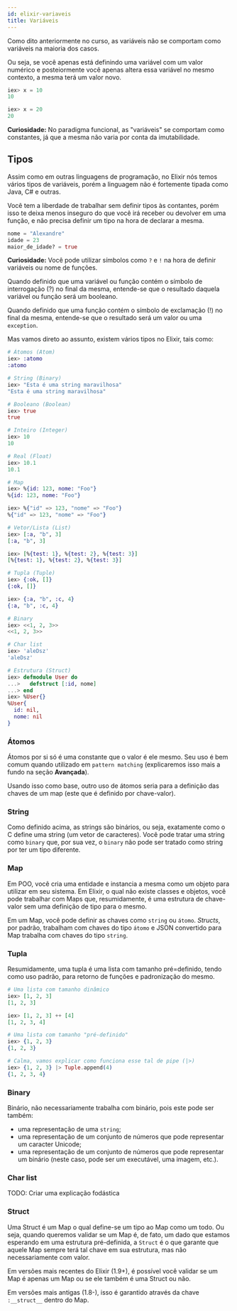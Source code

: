```yaml
---
id: elixir-variaveis
title: Variáveis
---
```


Como dito anteriormente no curso, as variáveis não se comportam como variáveis na maioria dos casos.

Ou seja, se você apenas está definindo uma variável com um valor numérico e posteiormente você apenas altera essa variável no mesmo contexto, a mesma terá um valor novo.

```elixir
iex> x = 10
10

iex> x = 20
20
```

**Curiosidade:** No paradigma funcional, as "variáveis" se comportam como constantes, já que a mesma não varia por conta da imutabilidade.

## Tipos

Assim como em outras linguagens de programação, no Elixir nós temos vários tipos de variáveis, porém a linguagem não é fortemente tipada como Java, C# e outras.

Você tem a liberdade de trabalhar sem definir tipos às contantes, porém isso te deixa menos inseguro do que você irá receber ou devolver em uma função, e não precisa definir um tipo na hora de declarar a mesma.

```elixir
nome = "Alexandre"
idade = 23
maior_de_idade? = true
```

**Curiosidade:** Você pode utilizar símbolos como `?` e `!` na hora de definir variáveis ou nome de funções.

Quando definido que uma variável ou função contém o símbolo de interrogação (?) no final da mesma, entende-se que o resultado daquela variável ou função será um booleano.

Quando definido que uma função contém o símbolo de exclamação (!) no final da mesma, entende-se que o resultado será um valor ou uma `exception`.

Mas vamos direto ao assunto, existem vários tipos no Elixir, tais como:

```elixir
# Átomos (Atom)
iex> :atomo
:atomo

# String (Binary)
iex> "Esta é uma string maravilhosa"
"Esta é uma string maravilhosa"

# Booleano (Boolean)
iex> true
true

# Inteiro (Integer)
iex> 10
10

# Real (Float)
iex> 10.1
10.1

# Map
iex> %{id: 123, nome: "Foo"}
%{id: 123, nome: "Foo"}

iex> %{"id" => 123, "nome" => "Foo"}
%{"id" => 123, "nome" => "Foo"}

# Vetor/Lista (List)
iex> [:a, "b", 3]
[:a, "b", 3]

iex> [%{test: 1}, %{test: 2}, %{test: 3}]
[%{test: 1}, %{test: 2}, %{test: 3}]

# Tupla (Tuple)
iex> {:ok, []}
{:ok, []}

iex> {:a, "b", :c, 4}
{:a, "b", :c, 4}

# Binary
iex> <<1, 2, 3>>
<<1, 2, 3>>

# Char list
iex> 'aleDsz'
'aleDsz'

# Estrutura (Struct)
iex> defmodule User do
...>   defstruct [:id, nome]
...> end
iex> %User{}
%User{
  id: nil,
  nome: nil
}
```

### Átomos

Átomos por si só é uma constante que o valor é ele mesmo. Seu uso é bem comum quando utilizado em `pattern matching` (explicaremos isso mais a fundo na seção **Avançada**).

Usando isso como base, outro uso de átomos seria para a definição das chaves de um map (este que é definido por chave-valor).

### String

Como definido acima, as strings são binários, ou seja, exatamente como o C define uma string (um vetor de caracteres). Você pode tratar uma string como `binary` que, por sua vez, o `binary` não pode ser tratado como string por ter um tipo diferente.

### Map

Em POO, você cria uma entidade e instancia a mesma como um objeto para utilizar em seu sistema. Em Elixir, o qual não existe classes e objetos, você pode trabalhar com Maps que, resumidamente, é uma estrutura de chave-valor sem uma definição de tipo para o mesmo.

Em um Map, você pode definir as chaves como `string` ou `átomo`. _Structs_, por padrão, trabalham com chaves do tipo `átomo` e JSON convertido para Map trabalha com chaves do tipo `string`.

### Tupla

Resumidamente, uma tupla é uma lista com tamanho pré=definido, tendo como uso padrão, para retorno de funções e padronização do mesmo.

```elixir
# Uma lista com tamanho dinâmico
iex> [1, 2, 3]
[1, 2, 3]

iex> [1, 2, 3] ++ [4]
[1, 2, 3, 4]

# Uma lista com tamanho "pré-definido"
iex> {1, 2, 3}
{1, 2, 3}

# Calma, vamos explicar como funciona esse tal de pipe (|>)
iex> {1, 2, 3} |> Tuple.append(4)
{1, 2, 3, 4}
```

### Binary

Binário, não necessariamente trabalha com binário, pois este pode ser também:

- uma representação de uma `string`;
- uma representação de um conjunto de números que pode representar um caracter Unicode;
- uma representação de um conjunto de números que pode representar um binário (neste caso, pode ser um executável, uma imagem, etc.).

### Char list

TODO: Criar uma explicação fodástica

### Struct

Uma Struct é um Map o qual define-se um tipo ao Map como um todo. Ou seja, quando queremos validar se um Map é, de fato, um dado que estamos esperando em uma estrutura pré-definida, a `Struct` é o que garante que aquele Map sempre terá tal chave em sua estrutura, mas não necessariamente com valor.

Em versões mais recentes do Elixir (1.9+), é possível você validar se um Map é apenas um Map ou se ele também é uma Struct ou não.

Em versões mais antigas (1.8-), isso é garantido através da chave `:__struct__` dentro do Map.
